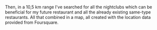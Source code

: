 Then, in a 10,5 km range I've searched for all the nightclubs which can be beneficial for my future restaurant  and all the already existing same-type restaurants. All that combined in a map, all created with the location data provided from Foursquare.
